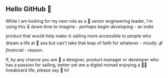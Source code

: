 ## Hello GitHub 👋

While I am looking for my next role as a 🎅 senior engineering leader, I'm using this ⏳ down time to imagine - _perhaps begin developing_ - an indie product that would help make ⛵ sailing more accessible to people who dream a life at 🌊 sea but can't take that leap of faith for whatever - _mostly 💰 financial_ - reason.

If, by any chance you are 👀 a designer, product manager or developer who has a passion for sailing, better yet are a digital nomad enjoying a 🚣‍♀️ liveaboard life, please say 👋 hi!
